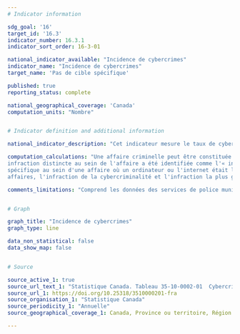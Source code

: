 ```yaml
---
# Indicator information

sdg_goal: '16'
target_id: '16.3'
indicator_number: 16.3.1
indicator_sort_order: 16-3-01

national_indicator_available: "Incidence de cybercrimes"
indicator_name: "Incidence de cybercrimes"
target_name: 'Pas de cible spécifique'

published: true
reporting_status: complete

national_geographical_coverage: 'Canada'
computation_units: "Nombre"


# Indicator definition and additional information

national_indicator_description: "Cet indicateur mesure le taux de cybercrimes pour 100 000 habitants."

computation_calculations: "Une affaire criminelle peut être constituée de plusieurs infractions de la loi. Pour l'analyse des infractions reliées à la cybercriminalité, une 
infraction distincte au sein de l'affaire a été identifiée comme l'« infraction de la cybercriminalité ». L'infraction de cybercriminalité représente l'infraction 
spécifique au sein d'une affaire où un ordinateur ou l'internet était la cible du crime, ou l'instrument utilisé pour commettre le crime. Pour la majorité des 
affaires, l'infraction de la cybercriminalité et l'infraction la plus grave étaient pareilles."

comments_limitations: "Comprend les données des services de police municipaux et provinciaux ainsi que de la Gendarmerie royale du Canada (GRC), lesquels desservaient 99.6 % de la population canadienne. Avant 2020, le nombre de cybercrimes est sous-estimé car certains services de police n’ont pas été en mesure de déclarer l’indicateur de cybercriminalité pour toutes les années. Les données sur les cybercrimes de la force policière de Saint John pour 2021 et 2022 représentent des incidents qui sont seulement des cybercrimes présumés et elles doivent être interprétées avec prudence. Les données sur la cybercriminalité du service de police de Calgary pour 2017-2022 représentent des incidents qui sont seulement des cybercrimes présumés et elles devraient être interpétées avec prudence."


# Graph

graph_title: "Incidence de cybercrimes"
graph_type: line

data_non_statistical: false
data_show_map: false


# Source

source_active_1: true
source_url_text_1: "Statistique Canada. Tableau 35-10-0002-01  Cybercrimes déclarés par la police, nombre d'affaires et taux pour 100 000 habitants, Canada, provinces, territoires, régions métropolitaines de recensement et Police militaire des Forces canadiennes"
source_url_1: https://doi.org/10.25318/3510000201-fra
source_organisation_1: "Statistique Canada"
source_periodicity_1: "Annuelle"
source_geographical_coverage_1: Canada, Province ou territoire, Région métropolitaine de recensement

---
```

